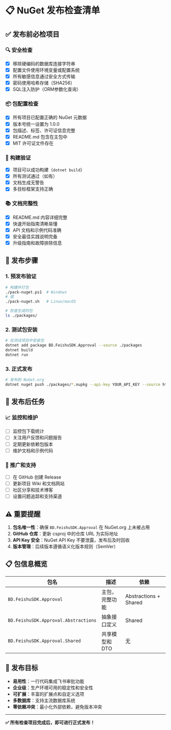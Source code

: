 # 📋 NuGet 发布检查清单

## ✅ 发布前必检项目

### 🔍 **安全检查**
- [x] 移除硬编码的数据库连接字符串
- [x] 配置文件使用环境变量或配置系统
- [x] 所有敏感信息通过安全方式传输
- [x] 密码使用哈希存储（SHA256）
- [x] SQL注入防护（ORM参数化查询）

### 📦 **包配置检查**
- [x] 所有项目已配置正确的 NuGet 元数据
- [x] 版本号统一设置为 1.0.0
- [x] 包描述、标签、许可证信息完整
- [x] README.md 包含在主包中
- [x] MIT 许可证文件存在

### 🔨 **构建验证**
- [x] 项目可以成功构建（`dotnet build`）
- [x] 所有测试通过（如有）
- [x] 文档生成无警告
- [x] 多目标框架支持正确

### 📚 **文档完整性**
- [x] README.md 内容详细完整
- [x] 快速开始指南清晰易懂
- [x] API 文档和示例代码准确
- [x] 安全最佳实践说明完备
- [x] 升级指南和故障排除信息

## 🚀 发布步骤

### 1. 预发布验证
```bash
# 构建并打包
./pack-nuget.ps1  # Windows
# 或
./pack-nuget.sh   # Linux/macOS

# 检查生成的包
ls ./packages/
```

### 2. 测试包安装
```bash
# 在测试项目中安装包
dotnet add package BD.FeishuSDK.Approval --source ./packages
dotnet build
dotnet run
```

### 3. 正式发布
```bash
# 发布到 NuGet.org
dotnet nuget push ./packages/*.nupkg --api-key YOUR_API_KEY --source https://api.nuget.org/v3/index.json
```

## 🔧 发布后任务

### 📈 监控和维护
- [ ] 监控包下载统计
- [ ] 关注用户反馈和问题报告
- [ ] 定期更新依赖包版本
- [ ] 维护文档和示例代码

### 📢 推广和支持
- [ ] 在 GitHub 创建 Release
- [ ] 更新项目 Wiki 和文档网站
- [ ] 社区分享和技术博客
- [ ] 设置问题追踪和支持渠道

## ⚠️ 重要提醒

1. **包名唯一性**：确保 `BD.FeishuSDK.Approval` 在 NuGet.org 上未被占用
2. **GitHub 仓库**：更新 csproj 中的仓库 URL 为实际地址
3. **API Key 安全**：NuGet API Key 不要泄露，发布后及时回收
4. **版本管理**：后续版本遵循语义化版本规则（SemVer）

## 📋 包信息概览

| 包名 | 描述 | 依赖 |
|------|------|------|
| `BD.FeishuSDK.Approval` | 主包，完整功能 | Abstractions + Shared |
| `BD.FeishuSDK.Approval.Abstractions` | 抽象接口定义 | Shared |
| `BD.FeishuSDK.Approval.Shared` | 共享模型和DTO | 无 |

## 🎯 发布目标

- **易用性**：一行代码集成飞书审批功能
- **企业级**：生产环境可用的稳定性和安全性
- **可扩展**：丰富的扩展点和自定义选项
- **多数据库**：支持主流数据库系统
- **零依赖冲突**：最小化外部依赖，避免版本冲突

---

**✅ 所有检查项目完成后，即可进行正式发布！**